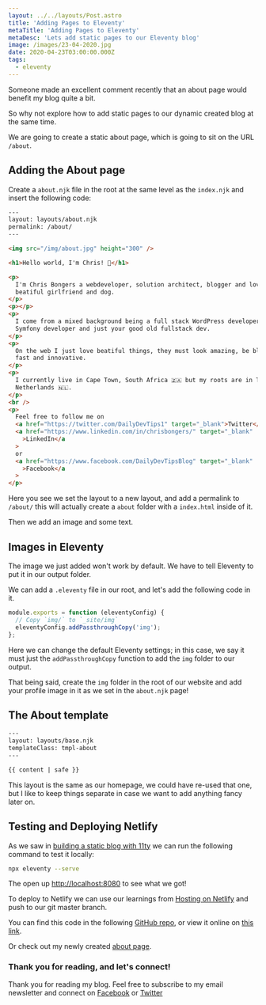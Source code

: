 ```yaml
---
layout: ../../layouts/Post.astro
title: 'Adding Pages to Eleventy'
metaTitle: 'Adding Pages to Eleventy'
metaDesc: 'Lets add static pages to our Eleventy blog'
image: /images/23-04-2020.jpg
date: 2020-04-23T03:00:00.000Z
tags:
  - eleventy
---
```


Someone made an excellent comment recently that an about page would benefit my blog quite a bit.

So why not explore how to add static pages to our dynamic created blog at the same time.

We are going to create a static about page, which is going to sit on the URL `/about`.

## Adding the About page

Create a `about.njk` file in the root at the same level as the `index.njk` and insert the following code:

```html
---
layout: layouts/about.njk
permalink: /about/
---

<img src="/img/about.jpg" height="300" />

<h1>Hello world, I'm Chris! 🤟</h1>

<p>
  I'm Chris Bongers a webdeveloper, solution architect, blogger and lover of a
  beatiful girlfriend and dog.
</p>
<p></p>
<p>
  I come from a mixed background being a full stack WordPress developer, a PHP
  Symfony developer and just your good old fullstack dev.
</p>
<p>
  On the web I just love beatiful things, they must look amazing, be blazing
  fast and innovative.
</p>
<p>
  I currently live in Cape Town, South Africa 🇿🇦 but my roots are in The
  Netherlands 🇳🇱.
</p>
<br />
<p>
  Feel free to follow me on
  <a href="https://twitter.com/DailyDevTips1" target="_blank">Twitter</a>,
  <a href="https://www.linkedin.com/in/chrisbongers/" target="_blank"
    >LinkedIn</a
  >
  or
  <a href="https://www.facebook.com/DailyDevTipsBlog" target="_blank"
    >Facebook</a
  >
</p>
```

Here you see we set the layout to a new layout, and add a permalink to `/about/` this will actually create a `about` folder with a `index.html` inside of it.

Then we add an image and some text.

## Images in Eleventy

The image we just added won't work by default. We have to tell Eleventy to put it in our output folder.

We can add a `.eleventy` file in our root, and let's add the following code in it.

```js
module.exports = function (eleventyConfig) {
  // Copy `img/` to `_site/img`
  eleventyConfig.addPassthroughCopy('img');
};
```

Here we can change the default Eleventy settings; in this case, we say it must just the `addPassthroughCopy` function to add the `img` folder to our output.

That being said, create the `img` folder in the root of our website and add your profile image in it as we set in the `about.njk` page!

## The About template

```html
---
layout: layouts/base.njk
templateClass: tmpl-about
---

{{ content | safe }}
```

This layout is the same as our homepage, we could have re-used that one, but I like to keep things separate in case we want to add anything fancy later on.

## Testing and Deploying Netlify

As we saw in [building a static blog with 11ty](https://daily-dev-tips.com/posts/building-a-static-blog-with-11ty/) we can run the following command to test it locally:

```bash
npx eleventy --serve
```

The open up [http://localhost:8080](http://localhost:8080) to see what we got!

To deploy to Netlify we can use our learnings from [Hosting on Netlify](https://daily-dev-tips.com/posts/hosting-a-static-blog-on-netlify/) and push to our git master branch.

You can find this code in the following [GitHub repo](https://github.com/rebelchris/eleventy-demo/releases/tag/2.0), or view it online on [this link](https://romantic-torvalds-af350e.netlify.app/about/).

Or check out my newly created [about page](https://daily-dev-tips.com/about/).

### Thank you for reading, and let's connect!

Thank you for reading my blog. Feel free to subscribe to my email newsletter and connect on [Facebook](https://www.facebook.com/DailyDevTipsBlog) or [Twitter](https://twitter.com/DailyDevTips1)
